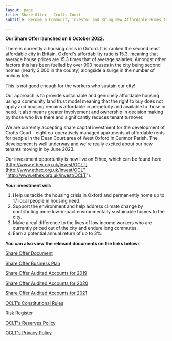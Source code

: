 ```yaml
---
layout: page
title: Share Offer - Crofts Court
subtitle: Become a Community Investor and Bring New Affordable Homes to Oxford!

---
```

**Our Share Offer launched on 6 October 2022.**

There is currently a housing crisis in Oxford. It is ranked the second least affordable city in Britain. Oxford's affordability ratio is 15.3, meaning that average house prices are 15.3 times that of average salaries. Amongst other factors this has been fuelled by over 900 houses in the city being second homes (nearly 3,000 in the county) alongside a surge in the number of holiday lets.

This is not good enough for the workers who sustain our city!

Our approach is to provide sustainable and genuinely affordable housing using a community land trust model meaning that the right to buy does not apply and housing remains affordable in perpetuity and available to those in need. It also means greater involvement and ownership in decision making by those who live there and significantly reduces tenant turnover.

We are currently accepting share capital investment for the development of Crofts Court - eight co-operatively managed apartments at affordable rents for people in the Dean Court area of West Oxford in Cumnor Parish. The development is well underway and we're really excited about our new tenants moving in by June 2023.

Our investment opportunity is now live on Ethex, which can be found here [http://www.ethex.org.uk/invest/OCLT](http://www.ethex.org.uk/invest/OCLT "http://www.ethex.org.uk/invest/OCLT").

**Your investment will:**

1. Help us tackle the housing crisis in Oxford and permanently home up to 17 local people in housing need.
2. Support the environment and help address climate change by contributing more low-impact environmentally sustainable homes to the city.
3. Make a real difference to the lives of low income workers who are currently priced out of the city and endure long commutes.
4. Earn a potential annual return of up to 3%.

**You can also view the relevant documents on the links below:**

[Share Offer Document](https://drive.google.com/file/d/14siM7SLb4ZL0ee51eZi2I6f_1N8MR6N3/view?usp=sharing)

[Share Offer Business Plan](https://drive.google.com/file/d/1bwEhCXWfcRP2lMVEj1KB1dLhvXdc-df1/view?usp=sharing)

[Share Offer Audited Accounts for 2019](https://drive.google.com/file/d/1DtUs2Rtob4AkzdN4O7jK1deDuiJ4UOaX/view?usp=sharing)

[Share Offer Audited Accounts for 2020](https://drive.google.com/file/d/1oMCv1H2Wn_rmC70wHfLUu0JNdzdDp9be/view?usp=sharing)

[Share Offer Audited Accounts for 2021](https://drive.google.com/file/d/1S2QY_z2K6UPCvEeUZr00Vgc9hc0psQDc/view?usp=sharing)

[OCLT’s Constitutional Rules](https://drive.google.com/file/d/1czp7zfSz13FuVLKFIbXhuA9uOI4ND4mX/view?usp=sharing)

[Risk Register](https://drive.google.com/file/d/18oiIH8r9P077-IJLRvSJnAxRzA3qa5aG/view?usp=sharing)

[OCLT's Reserves Policy](https://drive.google.com/file/d/1F6E8rwp2HhPiOLAJ24SB5PKHSkvvSw_i/view?usp=sharing)

[OCLT's Privacy Policy](https://www.oclt.org.uk/data-privacy/)